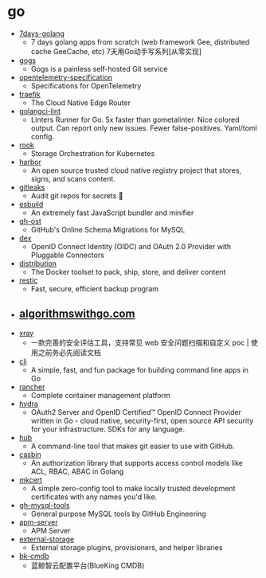 # go
- [7days-golang](https://github.com/geektutu/7days-golang)
  - 7 days golang apps from scratch (web framework Gee, distributed cache GeeCache, etc) 7天用Go动手写系列[从零实现]
- [gogs](https://github.com/gogs/gogs)
  - Gogs is a painless self-hosted Git service
- [opentelemetry-specification](https://github.com/open-telemetry/opentelemetry-specification)
  - Specifications for OpenTelemetry
- [traefik](https://github.com/containous/traefik)
  - The Cloud Native Edge Router
- [golangci-lint](https://github.com/golangci/golangci-lint)
  - Linters Runner for Go. 5x faster than gometalinter. Nice colored output. Can report only new issues. Fewer false-positives. Yaml/toml config.
- [rook](https://github.com/rook/rook)
  - Storage Orchestration for Kubernetes
- [harbor](https://github.com/goharbor/harbor)
  - An open source trusted cloud native registry project that stores, signs, and scans content.
- [gitleaks](https://github.com/zricethezav/gitleaks)
  - Audit git repos for secrets 🔑
- [esbuild](https://github.com/evanw/esbuild)
  - An extremely fast JavaScript bundler and minifier
- [gh-ost](https://github.com/github/gh-ost)
  - GitHub's Online Schema Migrations for MySQL
- [dex](https://github.com/dexidp/dex)
  - OpenID Connect Identity (OIDC) and OAuth 2.0 Provider with Pluggable Connectors
- [distribution](https://github.com/docker/distribution)
  - The Docker toolset to pack, ship, store, and deliver content
- [restic](https://github.com/restic/restic)
  - Fast, secure, efficient backup program
- [algorithmswithgo.com](https://github.com/joncalhoun/algorithmswithgo.com)
  - 
- [xray](https://github.com/chaitin/xray)
  - 一款完善的安全评估工具，支持常见 web 安全问题扫描和自定义 poc | 使用之前务必先阅读文档
- [cli](https://github.com/urfave/cli)
  - A simple, fast, and fun package for building command line apps in Go
- [rancher](https://github.com/rancher/rancher)
  - Complete container management platform
- [hydra](https://github.com/ory/hydra)
  - OAuth2 Server and OpenID Certified™ OpenID Connect Provider written in Go - cloud native, security-first, open source API security for your infrastructure. SDKs for any language.
- [hub](https://github.com/github/hub)
  - A command-line tool that makes git easier to use with GitHub.
- [casbin](https://github.com/casbin/casbin)
  - An authorization library that supports access control models like ACL, RBAC, ABAC in Golang
- [mkcert](https://github.com/FiloSottile/mkcert)
  - A simple zero-config tool to make locally trusted development certificates with any names you'd like.
- [gh-mysql-tools](https://github.com/github/gh-mysql-tools)
  - General purpose MySQL tools by GitHub Engineering
- [apm-server](https://github.com/elastic/apm-server)
  - APM Server
- [external-storage](https://github.com/kubernetes-incubator/external-storage)
  - External storage plugins, provisioners, and helper libraries
- [bk-cmdb](https://github.com/Tencent/bk-cmdb)
  - 蓝鲸智云配置平台(BlueKing CMDB)
